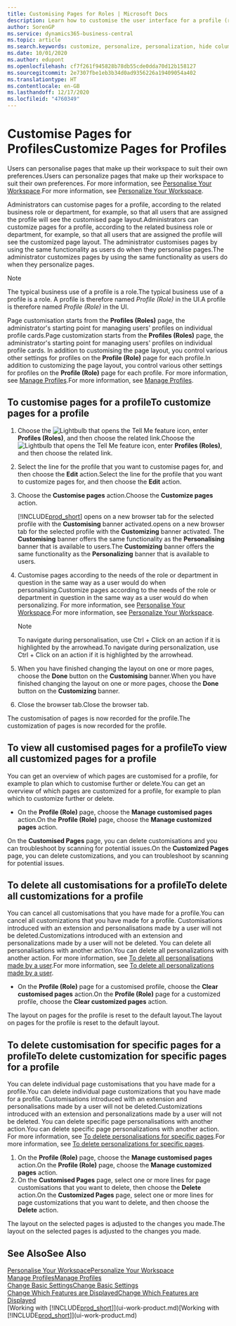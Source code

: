 ```yaml
---
title: Customising Pages for Roles | Microsoft Docs
description: Learn how to customise the user interface for a profile (role) so that all users assigned that role see a customised workspace.
author: SorenGP
ms.service: dynamics365-business-central
ms.topic: article
ms.search.keywords: customize, personalize, personalization, hide columns, remove fields, move fields
ms.date: 10/01/2020
ms.author: edupont
ms.openlocfilehash: cf7f261f945828b78db55cde0dda70d12b158127
ms.sourcegitcommit: 2e7307fbe1eb3b34d0ad9356226a19409054a402
ms.translationtype: HT
ms.contentlocale: en-GB
ms.lasthandoff: 12/17/2020
ms.locfileid: "4760349"
---
```

# <a name="customize-pages-for-profiles"></a><span data-ttu-id="4024b-103">Customise Pages for Profiles</span><span class="sxs-lookup"><span data-stu-id="4024b-103">Customize Pages for Profiles</span></span>
<span data-ttu-id="4024b-104">Users can personalise pages that make up their workspace to suit their own preferences.</span><span class="sxs-lookup"><span data-stu-id="4024b-104">Users can personalize pages that make up their workspace to suit their own preferences.</span></span> <span data-ttu-id="4024b-105">For more information, see [Personalise Your Workspace](ui-personalization-user.md).</span><span class="sxs-lookup"><span data-stu-id="4024b-105">For more information, see [Personalize Your Workspace](ui-personalization-user.md).</span></span>

<span data-ttu-id="4024b-106">Administrators can customise pages for a profile, according to the related business role or department, for example, so that all users that are assigned the profile will see the customised page layout.</span><span class="sxs-lookup"><span data-stu-id="4024b-106">Administrators can customize pages for a profile, according to the related business role or department, for example, so that all users that are assigned the profile will see the customized page layout.</span></span> <span data-ttu-id="4024b-107">The administrator customises pages by using the same functionality as users do when they personalise pages.</span><span class="sxs-lookup"><span data-stu-id="4024b-107">The administrator customizes pages by using the same functionality as users do when they personalize pages.</span></span>

> [!NOTE]
> <span data-ttu-id="4024b-108">The typical business use of a profile is a role.</span><span class="sxs-lookup"><span data-stu-id="4024b-108">The typical business use of a profile is a role.</span></span> <span data-ttu-id="4024b-109">A profile is therefore named *Profile (Role)* in the UI.</span><span class="sxs-lookup"><span data-stu-id="4024b-109">A profile is therefore named *Profile (Role)* in the UI.</span></span>

<span data-ttu-id="4024b-110">Page customisation starts from the **Profiles (Roles)** page, the administrator's starting point for managing users' profiles on individual profile cards.</span><span class="sxs-lookup"><span data-stu-id="4024b-110">Page customization starts from the **Profiles (Roles)** page, the administrator's starting point for managing users' profiles on individual profile cards.</span></span> <span data-ttu-id="4024b-111">In addition to customising the page layout, you control various other settings for profiles on the **Profile (Role)** page for each profile.</span><span class="sxs-lookup"><span data-stu-id="4024b-111">In addition to customizing the page layout, you control various other settings for profiles on the **Profile (Role)** page for each profile.</span></span> <span data-ttu-id="4024b-112">For more information, see [Manage Profiles](admin-users-profiles-roles.md).</span><span class="sxs-lookup"><span data-stu-id="4024b-112">For more information, see [Manage Profiles](admin-users-profiles-roles.md).</span></span>

## <a name="to-customize-pages-for-a-profile"></a><span data-ttu-id="4024b-113">To customise pages for a profile</span><span class="sxs-lookup"><span data-stu-id="4024b-113">To customize pages for a profile</span></span>
1. <span data-ttu-id="4024b-114">Choose the ![Lightbulb that opens the Tell Me feature](media/ui-search/search_small.png "Tell me what you want to do") icon, enter **Profiles (Roles)**, and then choose the related link.</span><span class="sxs-lookup"><span data-stu-id="4024b-114">Choose the ![Lightbulb that opens the Tell Me feature](media/ui-search/search_small.png "Tell me what you want to do") icon, enter **Profiles (Roles)**, and then choose the related link.</span></span>
2. <span data-ttu-id="4024b-115">Select the line for the profile that you want to customise pages for, and then choose the **Edit** action.</span><span class="sxs-lookup"><span data-stu-id="4024b-115">Select the line for the profile that you want to customize pages for, and then choose the **Edit** action.</span></span>
3. <span data-ttu-id="4024b-116">Choose the **Customise pages** action.</span><span class="sxs-lookup"><span data-stu-id="4024b-116">Choose the **Customize pages** action.</span></span>

    [!INCLUDE[prod_short](includes/prod_short.md)] <span data-ttu-id="4024b-117">opens on a new browser tab for the selected profile with the **Customising** banner activated.</span><span class="sxs-lookup"><span data-stu-id="4024b-117">opens on a new browser tab for the selected profile with the **Customizing** banner activated.</span></span> <span data-ttu-id="4024b-118">The **Customising** banner offers the same functionality as the **Personalising** banner that is available to users.</span><span class="sxs-lookup"><span data-stu-id="4024b-118">The **Customizing** banner offers the same functionality as the **Personalizing** banner that is available to users.</span></span>

4. <span data-ttu-id="4024b-119">Customise pages according to the needs of the role or department in question in the same way as a user would do when personalising.</span><span class="sxs-lookup"><span data-stu-id="4024b-119">Customize pages according to the needs of the role or department in question in the same way as a user would do when personalizing.</span></span> <span data-ttu-id="4024b-120">For more information, see [Personalise Your Workspace](ui-personalization-user.md).</span><span class="sxs-lookup"><span data-stu-id="4024b-120">For more information, see [Personalize Your Workspace](ui-personalization-user.md).</span></span>

    > [!NOTE]
    > <span data-ttu-id="4024b-121">To navigate during personalisation, use Ctrl + Click on an action if it is highlighted by the arrowhead.</span><span class="sxs-lookup"><span data-stu-id="4024b-121">To navigate during personalization, use Ctrl + Click on an action if it is highlighted by the arrowhead.</span></span>

5. <span data-ttu-id="4024b-122">When you have finished changing the layout on one or more pages, choose the **Done** button on the **Customising** banner.</span><span class="sxs-lookup"><span data-stu-id="4024b-122">When you have finished changing the layout on one or more pages, choose the **Done** button on the **Customizing** banner.</span></span>
6. <span data-ttu-id="4024b-123">Close the browser tab.</span><span class="sxs-lookup"><span data-stu-id="4024b-123">Close the browser tab.</span></span>

<span data-ttu-id="4024b-124">The customisation of pages is now recorded for the profile.</span><span class="sxs-lookup"><span data-stu-id="4024b-124">The customization of pages is now recorded for the profile.</span></span>

## <a name="to-view-all-customized-pages-for-a-profile"></a><span data-ttu-id="4024b-125">To view all customised pages for a profile</span><span class="sxs-lookup"><span data-stu-id="4024b-125">To view all customized pages for a profile</span></span>

<span data-ttu-id="4024b-126">You can get an overview of which pages are customised for a profile, for example to plan which to customise further or delete.</span><span class="sxs-lookup"><span data-stu-id="4024b-126">You can get an overview of which pages are customized for a profile, for example to plan which to customize further or delete.</span></span>

- <span data-ttu-id="4024b-127">On the **Profile (Role)** page, choose the **Manage customised pages** action.</span><span class="sxs-lookup"><span data-stu-id="4024b-127">On the **Profile (Role)** page, choose the **Manage customized pages** action.</span></span>

<span data-ttu-id="4024b-128">On the **Customised Pages** page, you can delete customisations and you can troubleshoot by scanning for potential issues.</span><span class="sxs-lookup"><span data-stu-id="4024b-128">On the **Customized Pages** page, you can delete customizations, and you can troubleshoot by scanning for potential issues.</span></span>  

## <a name="to-delete-all-customizations-for-a-profile"></a><span data-ttu-id="4024b-129">To delete all customisations for a profile</span><span class="sxs-lookup"><span data-stu-id="4024b-129">To delete all customizations for a profile</span></span>
<span data-ttu-id="4024b-130">You can cancel all customisations that you have made for a profile.</span><span class="sxs-lookup"><span data-stu-id="4024b-130">You can cancel all customizations that you have made for a profile.</span></span> <span data-ttu-id="4024b-131">Customisations introduced with an extension and personalisations made by a user will not be deleted.</span><span class="sxs-lookup"><span data-stu-id="4024b-131">Customizations introduced with an extension and personalizations made by a user will not be deleted.</span></span> <span data-ttu-id="4024b-132">You can delete all personalisations with another action.</span><span class="sxs-lookup"><span data-stu-id="4024b-132">You can delete all personalizations with another action.</span></span> <span data-ttu-id="4024b-133">For more information, see [To delete all personalisations made by a user](admin-users-profiles-roles.md#to-delete-all-personalizations-made-by-a-user).</span><span class="sxs-lookup"><span data-stu-id="4024b-133">For more information, see [To delete all personalizations made by a user](admin-users-profiles-roles.md#to-delete-all-personalizations-made-by-a-user).</span></span>

- <span data-ttu-id="4024b-134">On the **Profile (Role)** page for a customised profile, choose the **Clear customised pages** action.</span><span class="sxs-lookup"><span data-stu-id="4024b-134">On the **Profile (Role)** page for a customized profile, choose the **Clear customized pages** action.</span></span>

<span data-ttu-id="4024b-135">The layout on pages for the profile is reset to the default layout.</span><span class="sxs-lookup"><span data-stu-id="4024b-135">The layout on pages for the profile is reset to the default layout.</span></span>  

## <a name="to-delete-customization-for-specific-pages-for-a-profile"></a><span data-ttu-id="4024b-136">To delete customisation for specific pages for a profile</span><span class="sxs-lookup"><span data-stu-id="4024b-136">To delete customization for specific pages for a profile</span></span>
<span data-ttu-id="4024b-137">You can delete individual page customisations that you have made for a profile.</span><span class="sxs-lookup"><span data-stu-id="4024b-137">You can delete individual page customizations that you have made for a profile.</span></span> <span data-ttu-id="4024b-138">Customisations introduced with an extension and personalisations made by a user will not be deleted.</span><span class="sxs-lookup"><span data-stu-id="4024b-138">Customizations introduced with an extension and personalizations made by a user will not be deleted.</span></span> <span data-ttu-id="4024b-139">You can delete specific page personalisations with another action.</span><span class="sxs-lookup"><span data-stu-id="4024b-139">You can delete specific page personalizations with another action.</span></span> <span data-ttu-id="4024b-140">For more information, see [To delete personalisations for specific pages](admin-users-profiles-roles.md#to-delete-personalizations-for-specific-pages).</span><span class="sxs-lookup"><span data-stu-id="4024b-140">For more information, see [To delete personalizations for specific pages](admin-users-profiles-roles.md#to-delete-personalizations-for-specific-pages).</span></span>

1. <span data-ttu-id="4024b-141">On the **Profile (Role)** page, choose the **Manage customised pages** action.</span><span class="sxs-lookup"><span data-stu-id="4024b-141">On the **Profile (Role)** page, choose the **Manage customized pages** action.</span></span>
2. <span data-ttu-id="4024b-142">On the **Customised Pages** page, select one or more lines for page customisations that you want to delete, then choose the **Delete** action.</span><span class="sxs-lookup"><span data-stu-id="4024b-142">On the **Customized Pages** page, select one or more lines for page customizations that you want to delete, and then choose the **Delete** action.</span></span>

<span data-ttu-id="4024b-143">The layout on the selected pages is adjusted to the changes you made.</span><span class="sxs-lookup"><span data-stu-id="4024b-143">The layout on the selected pages is adjusted to the changes you made.</span></span>

## <a name="see-also"></a><span data-ttu-id="4024b-144">See Also</span><span class="sxs-lookup"><span data-stu-id="4024b-144">See Also</span></span>

[<span data-ttu-id="4024b-145">Personalise Your Workspace</span><span class="sxs-lookup"><span data-stu-id="4024b-145">Personalize Your Workspace</span></span>](ui-personalization-user.md)  
[<span data-ttu-id="4024b-146">Manage Profiles</span><span class="sxs-lookup"><span data-stu-id="4024b-146">Manage Profiles</span></span>](admin-users-profiles-roles.md)  
[<span data-ttu-id="4024b-147">Change Basic Settings</span><span class="sxs-lookup"><span data-stu-id="4024b-147">Change Basic Settings</span></span>](ui-change-basic-settings.md)  
[<span data-ttu-id="4024b-148">Change Which Features are Displayed</span><span class="sxs-lookup"><span data-stu-id="4024b-148">Change Which Features are Displayed</span></span>](ui-experiences.md)  
<span data-ttu-id="4024b-149">[Working with [!INCLUDE[prod_short](includes/prod_short.md)]](ui-work-product.md)</span><span class="sxs-lookup"><span data-stu-id="4024b-149">[Working with [!INCLUDE[prod_short](includes/prod_short.md)]](ui-work-product.md)</span></span>  
